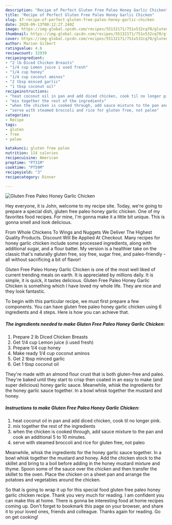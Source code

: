 ```yaml
---
description: "Recipe of Perfect Gluten Free Paleo Honey Garlic Chicken"
title: "Recipe of Perfect Gluten Free Paleo Honey Garlic Chicken"
slug: 47-recipe-of-perfect-gluten-free-paleo-honey-garlic-chicken
date: 2020-09-13T00:12:27.240Z
image: https://img-global.cpcdn.com/recipes/55132171/751x532cq70/gluten-free-paleo-honey-garlic-chicken-recipe-main-photo.jpg
thumbnail: https://img-global.cpcdn.com/recipes/55132171/751x532cq70/gluten-free-paleo-honey-garlic-chicken-recipe-main-photo.jpg
cover: https://img-global.cpcdn.com/recipes/55132171/751x532cq70/gluten-free-paleo-honey-garlic-chicken-recipe-main-photo.jpg
author: Marion Gilbert
ratingvalue: 4.6
reviewcount: 32939
recipeingredient:
- "2 lb Diced Chicken Breasts"
- "1/4 cup Lemon juice i used fresh"
- "1/4 cup honey"
- "1/4 cup coconut aminos"
- "2 tbsp minced garlic"
- "1 tbsp coconut oil"
recipeinstructions:
- "heat coconut oil in pan and add diced chicken, cook til no longer pink."
- "mix together the rest of the ingredients"
- "when the chicken is cooked through, add sauce mixture to the pan and cook an additional 5 to 10 minutes."
- "serve with steamed broccoli and rice for gluten free, not paleo"
categories:
- Recipe
tags:
- gluten
- free
- paleo

katakunci: gluten free paleo 
nutrition: 114 calories
recipecuisine: American
preptime: "PT31M"
cooktime: "PT59M"
recipeyield: "3"
recipecategory: Dinner

---
```



![Gluten Free Paleo Honey Garlic Chicken](https://img-global.cpcdn.com/recipes/55132171/751x532cq70/gluten-free-paleo-honey-garlic-chicken-recipe-main-photo.jpg)

Hey everyone, it is John, welcome to my recipe site. Today, we're going to prepare a special dish, gluten free paleo honey garlic chicken. One of my favorites food recipes. For mine, I'm gonna make it a little bit unique. This is gonna smell and look delicious.

From Whole Chickens To Wings and Nuggets We Deliver The Highest Quality Products. Discount Will Be Applied At Checkout. Many recipes for honey garlic chicken include some processed ingredients, along with additional sugar, and a flour batter. My version is a healthier take on the classic that&#39;s naturally gluten free, soy free, sugar free, and paleo-friendly - all without sacrificing a bit of flavor!

Gluten Free Paleo Honey Garlic Chicken is one of the most well liked of current trending meals on earth. It is appreciated by millions daily. It is simple, it is quick, it tastes delicious. Gluten Free Paleo Honey Garlic Chicken is something which I have loved my whole life. They are nice and they look fantastic.


To begin with this particular recipe, we must first prepare a few components. You can have gluten free paleo honey garlic chicken using 6 ingredients and 4 steps. Here is how you can achieve that.

<!--inarticleads1-->

##### The ingredients needed to make Gluten Free Paleo Honey Garlic Chicken:

1. Prepare 2 lb Diced Chicken Breasts
1. Get 1/4 cup Lemon juice (i used fresh)
1. Prepare 1/4 cup honey
1. Make ready 1/4 cup coconut aminos
1. Get 2 tbsp minced garlic
1. Get 1 tbsp coconut oil


They&#39;re made with an almond flour crust that is both gluten-free and paleo. They&#39;re baked until they start to crisp then coated in an easy to make (and super delicious) honey garlic sauce. Meanwhile, whisk the ingredients for the honey garlic sauce together. In a bowl whisk together the mustard and honey. 

<!--inarticleads2-->

##### Instructions to make Gluten Free Paleo Honey Garlic Chicken:

1. heat coconut oil in pan and add diced chicken, cook til no longer pink.
1. mix together the rest of the ingredients
1. when the chicken is cooked through, add sauce mixture to the pan and cook an additional 5 to 10 minutes.
1. serve with steamed broccoli and rice for gluten free, not paleo


Meanwhile, whisk the ingredients for the honey garlic sauce together. In a bowl whisk together the mustard and honey. Add the chicken stock to the skillet and bring to a boil before adding in the honey mustard mixture and thyme. Spoon some of the sauce over the chicken and then transfer the skillet to the oven. Place the chicken on a sheet pan and arrange the potatoes and vegetables around the chicken. 

So that is going to wrap it up for this special food gluten free paleo honey garlic chicken recipe. Thank you very much for reading. I am confident you can make this at home. There is gonna be interesting food at home recipes coming up. Don't forget to bookmark this page on your browser, and share it to your loved ones, friends and colleague. Thanks again for reading. Go on get cooking!
